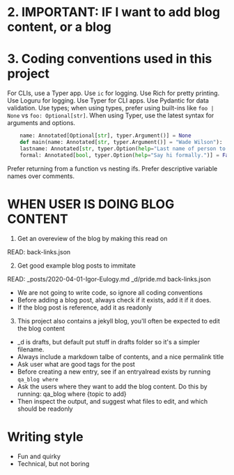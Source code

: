 # 2. IMPORTANT: IF I want to add blog content, or a blog



# 3. Coding conventions used in this project

For CLIs, use a Typer app.
Use `ic` for logging.
Use Rich for pretty printing.
Use Loguru for logging.
Use Typer for CLI apps.
Use Pydantic for data validation.
Use types; when using types, prefer using built-ins like `foo | None` vs `foo: Optional[str]`.
When using Typer, use the latest syntax for arguments and options.

```python
    name: Annotated[Optional[str], typer.Argument()] = None
    def main(name: Annotated[str, typer.Argument()] = "Wade Wilson"):
    lastname: Annotated[str, typer.Option(help="Last name of person to greet.")] = "",
    formal: Annotated[bool, typer.Option(help="Say hi formally.")] = False,
```

Prefer returning from a function vs nesting ifs.
Prefer descriptive variable names over comments.

# WHEN USER IS DOING BLOG CONTENT

1. Get an overeview of the blog by making this read on

READ: back-links.json

2. Get good example blog posts to immitate

READ: _posts/2020-04-01-Igor-Eulogy.md  _d/pride.md  back-links.json

- We are not going to write code, so ignore all coding conventions
- Before adding a blog post, always check if it exists, add it if it does.
- If the blog post is reference, add it as readonly


3. This project also contains a jekyll blog, you'll often be expected to edit the blog content

- \_d is drafts, but default put stuff in drafts folder so it's a simpler filename.
- Always include a markdown talbe of contents, and a nice permalink title
- Ask user what are good tags for the post
- Before creating a new entry, see if an entryalread exists by running ```qa_blog where```
- Ask the users where they want to add the blog content. Do this by running:
     qa_blog where {topic to add}
- Then inspect the output, and suggest what files to edit, and which should be readonly


# Writing style

- Fun and quirky
- Technical, but not boring
